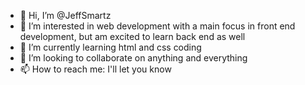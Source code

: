 - 👋 Hi, I’m @JeffSmartz
- 👀 I’m interested in web development with a main focus in front end development, but am excited to learn back end as well
- 🌱 I’m currently learning html and css coding
- 💞️ I’m looking to collaborate on anything and everything
- 📫 How to reach me: I'll let you know

<!---
JeffSmartz/JeffSmartz is a ✨ special ✨ repository because its `README.md` (this file) appears on your GitHub profile.
You can click the Preview link to take a look at your changes.
--->
